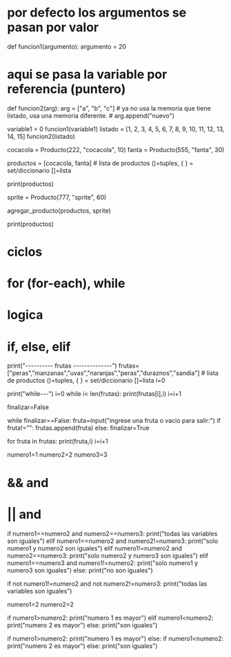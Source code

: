 
# por defecto los argumentos se pasan por valor
def funcion1(argumento):
    argumento = 20


# aqui se pasa la variable por referencia (puntero)
def funcion2(arg):
    arg = ["a", "b", "c"]  # ya no usa la memoria que tiene listado, usa una memoria diferente.
    # arg.append("nuevo")


variable1 = 0
funcion1(variable1)
listado = [1, 2, 3, 4, 5, 6, 7, 8, 9, 10, 11, 12, 13, 14, 15]
funcion2(listado)

cocacola = Producto(222, "cocacola", 10)
fanta = Producto(555, "fanta", 30)

productos = [cocacola, fanta]  # lista de productos ()=tuples, { } = set/diccionario []=lista

print(productos)

sprite = Producto(777, "sprite", 60)

agregar_producto(productos, sprite)

print(productos)


# ciclos
# for (for-each), while

# logica
# if, else, elif
print("---------- frutas --------------")
frutas=["peras","manzanas","uvas","naranjas","peras","duraznos","sandia"] # lista de productos ()=tuples, { } = set/diccionario []=lista
i=0

print("while---")
i=0
while i< len(frutas):
    print(frutas[i],i)
    i=i+1

finalizar=False

while finalizar==False:
    fruta=input("ingrese una fruta o vacio para salir:")
    if fruta!="":
        frutas.append(fruta)
    else:
        finalizar=True

for fruta in frutas:
    print(fruta,i)
    i=i+1

numero1=1
numero2=2
numero3=3
#  && and
#  || and
if numero1==numero2 and numero2==numero3:
    print("todas las variables son iguales")
elif numero1==numero2 and numero2!=numero3:
    print("solo numero1 y numero2 son iguales")
elif numero1!=numero2 and numero2==numero3:
    print("solo numero2 y numero3 son iguales")
elif numero1==numero3 and numero1!=numero2:
    print("solo numero1 y numero3 son iguales")
else:
    print("no son iguales")

if not numero1!=numero2 and not numero2!=numero3:
    print("todas las variables son iguales")

numero1=2
numero2=2

if numero1>numero2:
    print("numero 1 es mayor")
elif numero1<numero2:
    print("numero 2 es mayor")
else:
    print("son iguales")


if numero1>numero2:
    print("numero 1 es mayor")
else:
    if numero1<numero2:
        print("numero 2 es mayor")
    else:
        print("son iguales")











